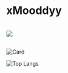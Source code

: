 # xMooddyy

<br />
<a href="https://discord.com/users/413834975347998720">
    <img src="https://discord.c99.nl/widget/theme-2/413834975347998720.png" />
</a>

<br />
<br />

![Card](https://github-readme-stats.vercel.app/api/?username=xmooddyy&title_color=4F8CC9&theme=tokyonight&show_icons=true&count_private=true&include_all_commits=true&enable_animations=true)

![Top Langs](https://github-readme-stats.vercel.app/api/top-langs/?username=xmooddyy&show_icons=true&count_private=true&enable_animations=true&layout=compact)

